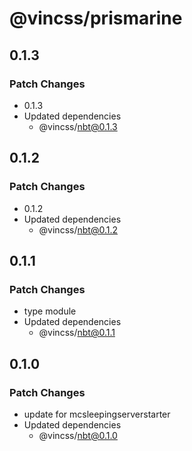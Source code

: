 # @vincss/prismarine

## 0.1.3

### Patch Changes

-   0.1.3
-   Updated dependencies
    -   @vincss/nbt@0.1.3

## 0.1.2

### Patch Changes

-   0.1.2
-   Updated dependencies
    -   @vincss/nbt@0.1.2

## 0.1.1

### Patch Changes

-   type module
-   Updated dependencies
    -   @vincss/nbt@0.1.1

## 0.1.0

### Patch Changes

-   update for mcsleepingserverstarter
-   Updated dependencies
    -   @vincss/nbt@0.1.0
